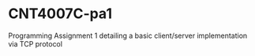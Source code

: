 # CNT4007C-pa1
Programming Assignment 1 detailing a basic client/server implementation via TCP protocol
